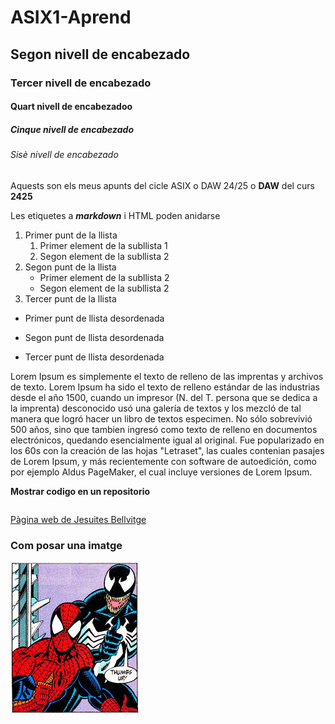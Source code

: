# ASIX1-Aprend
## Segon nivell de encabezado
### Tercer nivell de encabezado
#### Quart nivell de encabezadoo
##### Cinque nivell de encabezado
###### Sisè nivell de encabezado

Aquests son els meus apunts del cicle ASIX o DAW 24/25 o **DAW** del curs __2425__

Les etiquetes a **_markdown_** i HTML poden anidarse

1. Primer punt de la llista
    1. Primer element de la subllista 1
    2. Segon element de la subllista 2
2. Segon punt de la llista
    * Primer element de la subllista 2
    * Segon element de la subllista 2
3. Tercer punt de la llista

* Primer punt de llista desordenada
- Segon punt de llista desordenada
+ Tercer punt de llista desordenada

Lorem Ipsum es simplemente el texto de relleno de las imprentas y archivos de texto. Lorem Ipsum ha sido el texto de relleno estándar de las industrias desde el año 1500, cuando un impresor (N. del T. persona que se dedica a la imprenta) desconocido usó una galería de textos y los mezcló de tal manera que logró hacer un libro de textos especimen. No sólo sobrevivió 500 años, sino que tambien ingresó como texto de relleno en documentos electrónicos, quedando esencialmente igual al original. Fue popularizado en los 60s con la creación de las hojas "Letraset", las cuales contenian pasajes de Lorem Ipsum, y más recientemente con software de autoedición, como por ejemplo Aldus PageMaker, el cual incluye versiones de Lorem Ipsum.

**Mostrar codigo en un repositorio**

```

```

[Pàgina web de Jesuites Bellvitge](https://www.fje.edu/ca/jesuites-bellvitge "Títol opcional")

### Com posar una imatge

![ImatgeVenom](venom.jpg "Titol opcional")